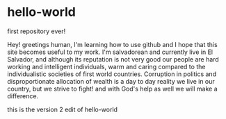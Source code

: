 # hello-world
first repository ever! 

Hey!  greetings human, I'm learning how to use github and I hope that this site becomes useful to my work.  I'm salvadorean and currently live in El Salvador, and although its reputation is not very good our people are hard working and intelligent individuals, warm and caring compared to the individualistic societies of first world countries.  Corruption in politics and disproportionate allocation of wealth is a day to day reality we live in our country, but we strive to fight! and with God's help as well we will make a difference.


this is the version 2 edit of hello-world
